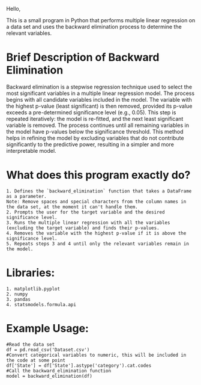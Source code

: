 Hello,

This is a small program in Python that performs multiple linear regression on a data set and uses the backward elimination process to determine the relevant variables.

# Brief Description of Backward Elimination
Backward elimination is a stepwise regression technique used to select the most significant variables in a multiple linear regression model. The process begins with all candidate variables included in the model. The variable with the highest p-value (least significant) is then removed, provided its p-value exceeds a pre-determined significance level (e.g., 0.05). This step is repeated iteratively: the model is re-fitted, and the next least significant variable is removed. The process continues until all remaining variables in the model have p-values below the significance threshold. This method helps in refining the model by excluding variables that do not contribute significantly to the predictive power, resulting in a simpler and more interpretable model.

# What does this program exactly do?

    1. Defines the `backward_elimination` function that takes a DataFrame as a parameter.
    Note: Remove spaces and special characters from the column names in the data set, at the moment it can't handle them.
    2. Prompts the user for the target variable and the desired significance level.
    3. Runs the multiple linear regression with all the variables (excluding the target variable) and finds their p-values.
    4. Removes the variable with the highest p-value if it is above the significance level.
    5. Repeats steps 3 and 4 until only the relevant variables remain in the model.

# Libraries:

    1. matplotlib.pyplot
    2. numpy
    3. pandas
    4. statsmodels.formula.api

# Example Usage:

    #Read the data set
    df = pd.read_csv('Dataset.csv')
    #Convert categorical variables to numeric, this will be included in the code at some point
    df['State'] = df['State'].astype('category').cat.codes
    #Call the backward_elimination function
    model = backward_elimination(df)
